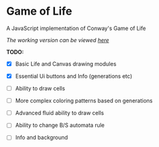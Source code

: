 Game of Life
============

A JavaScript implementation of Conway's Game of Life

*The working version can be viewed [here](http://eternalthinker.github.io/gameoflife)*

**TODO:**

- [x] Basic Life and Canvas drawing modules
- [x] Essential Ui buttons and Info (generations etc)
- [ ] Ability to draw cells
- [ ] More complex coloring patterns based on generations
- [ ] Advanced fluid ability to draw cells
- [ ] Ability to change B/S automata rule
- [ ] Info and background

